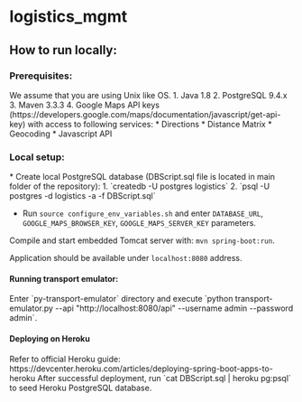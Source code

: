 # logistics_mgmt

<h2>How to run locally:</h2>

<h3>Prerequisites:</h3>
  We assume that you are using Unix like OS.
  1. Java 1.8
  2. PostgreSQL 9.4.x
  3. Maven 3.3.3
  4. Google Maps API keys (https://developers.google.com/maps/documentation/javascript/get-api-key) with access to following services:
     * Directions
     * Distance Matrix
     * Geocoding
     * Javascript API
  

<h3>Local setup:</h3>
  * Create local PostgreSQL database (DBScript.sql file is located in main folder of the repository):
	1. `createdb -U postgres logistics`
  	2. `psql -U postgres -d logistics -a -f DBScript.sql`
 
  * Run `source configure_env_variables.sh` and enter `DATABASE_URL`, `GOOGLE_MAPS_BROWSER_KEY`, `GOOGLE_MAPS_SERVER_KEY` parameters. 

  Compile and start embedded Tomcat server with: `mvn spring-boot:run`.

  Application should be available under `localhost:8080` address.
  
<h4>Running transport emulator:</h4>
  Enter `py-transport-emulator` directory and execute `python transport-emulator.py --api "http://localhost:8080/api" --username admin --password admin`.
  
<h4>Deploying on Heroku</h4>
  Refer to official Heroku guide: https://devcenter.heroku.com/articles/deploying-spring-boot-apps-to-heroku
  After successful deployment, run `cat DBScript.sql | heroku pg:psql` to seed Heroku PostgreSQL database.

